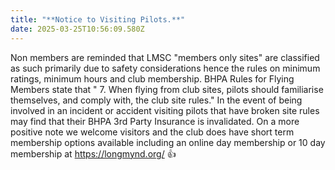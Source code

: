 ```yaml
---
title: "**Notice to Visiting Pilots.**"
date: 2025-03-25T10:56:09.580Z
---
```

Non members are reminded that LMSC "members only sites" are classified as such primarily due to safety considerations hence the rules on minimum ratings, minimum hours and club membership. BHPA Rules for Flying Members state that " 7. When flying from club sites, pilots should familiarise themselves, and comply with, the club site rules." In the event of being involved in an incident or accident visiting pilots that have broken site rules may find that their BHPA 3rd Party Insurance is invalidated. On a more positive note we welcome visitors and the club does have short term membership options available including an online day membership or 10 day membership at https://longmynd.org/ 👍